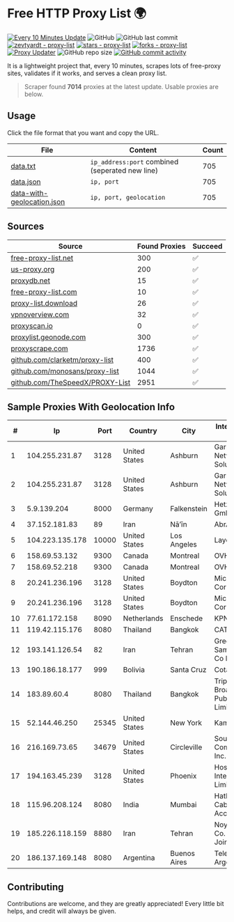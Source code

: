 
# Free HTTP Proxy List 🌍

[![Every 10 Minutes Update](https://github.com/mertguvencli/http-proxy-list/actions/workflows/main.yml/badge.svg?branch=main)](https://github.com/mertguvencli/http-proxy-list/actions/workflows/main.yml)
![GitHub](https://img.shields.io/github/license/mertguvencli/http-proxy-list)
![GitHub last commit](https://img.shields.io/github/last-commit/mertguvencli/http-proxy-list)
[![zevtyardt - proxy-list](https://img.shields.io/static/v1?label=zevtyardt&message=proxy-list&color=blue&logo=github)](https://github.com/zevtyardt/proxy-list "Go to GitHub repo")
[![stars - proxy-list](https://img.shields.io/github/stars/zevtyardt/proxy-list?style=social)](https://github.com/zevtyardt/proxy-list)
[![forks - proxy-list](https://img.shields.io/github/forks/zevtyardt/proxy-list?style=social)](https://github.com/zevtyardt/proxy-list)
[![Proxy Updater](https://github.com/zevtyardt/proxy-list/workflows/Proxy%20Updater/badge.svg)](https://github.com/zevtyardt/proxy-list/actions?query=workflow:"Proxy+Updater")
![GitHub repo size](https://img.shields.io/github/repo-size/zevtyardt/proxy-list)
[![GitHub commit activity](https://img.shields.io/github/commit-activity/m/zevtyardt/proxy-list?logo=commits)](https://github.com/zevtyardt/proxy-list/commits/main)

It is a lightweight project that, every 10 minutes, scrapes lots of free-proxy sites, validates if it works, and serves a clean proxy list.

> Scraper found **7014** proxies at the latest update. Usable proxies are below.

## Usage

Click the file format that you want and copy the URL.

|File|Content|Count|
|----|-------|-----|
|[data.txt](https://raw.githubusercontent.com/mertguvencli/http-proxy-list/main/proxy-list/data.txt)|`ip_address:port` combined (seperated new line)|705|
|[data.json](https://raw.githubusercontent.com/mertguvencli/http-proxy-list/main/proxy-list/data.json)|`ip, port`|705|
|[data-with-geolocation.json](https://raw.githubusercontent.com/mertguvencli/http-proxy-list/main/proxy-list/data-with-geolocation.json)|`ip, port, geolocation`|705|

## Sources

|Source|Found Proxies|Succeed|
|------|-------------|-------|
|[free-proxy-list.net](https://free-proxy-list.net)|300|✅|
|[us-proxy.org](https://www.us-proxy.org)|200|✅|
|[proxydb.net](http://proxydb.net)|15|✅|
|[free-proxy-list.com](https://free-proxy-list.com/?page=&port=&type%5B%5D=http&type%5B%5D=https&up_time=0&search=Search)|10|✅|
|[proxy-list.download](https://www.proxy-list.download/HTTP)|26|✅|
|[vpnoverview.com](https://vpnoverview.com/privacy/anonymous-browsing/free-proxy-servers)|32|✅|
|[proxyscan.io](https://www.proxyscan.io)|0|✅|
|[proxylist.geonode.com](https://proxylist.geonode.com/api/proxy-list?limit=300&page=1&sort_by=lastChecked&sort_type=desc&protocols=http,https)|300|✅|
|[proxyscrape.com](https://api.proxyscrape.com/v2/?request=displayproxies&protocol=http&timeout=10000&country=all&ssl=all&anonymity=all)|1736|✅|
|[github.com/clarketm/proxy-list](https://raw.githubusercontent.com/clarketm/proxy-list/master/proxy-list-raw.txt)|400|✅|
|[github.com/monosans/proxy-list](https://raw.githubusercontent.com/monosans/proxy-list/main/proxies/http.txt)|1044|✅|
|[github.com/TheSpeedX/PROXY-List](https://raw.githubusercontent.com/TheSpeedX/PROXY-List/master/http.txt)|2951|✅|


## Sample Proxies With Geolocation Info

|#|Ip|Port|Country|City|Internet Service Provider|
|-|--|----|-------|----|-------------------------|
|1|104.255.231.87|3128|United States|Ashburn|Garrison Network Solutions LLC|
|2|104.255.231.87|3128|United States|Ashburn|Garrison Network Solutions LLC|
|3|5.9.139.204|8000|Germany|Falkenstein|Hetzner Online GmbH|
|4|37.152.181.83|89|Iran|Nā’īn|AbrArvan|
|5|104.223.135.178|10000|United States|Los Angeles|LayerHost|
|6|158.69.53.132|9300|Canada|Montreal|OVH SAS|
|7|158.69.52.218|9300|Canada|Montreal|OVH SAS|
|8|20.241.236.196|3128|United States|Boydton|Microsoft Corporation|
|9|20.241.236.196|3128|United States|Boydton|Microsoft Corporation|
|10|77.61.172.158|8090|Netherlands|Enschede|KPN B.V.|
|11|119.42.115.176|8080|Thailand|Bangkok|CAT-BB|
|12|193.141.126.54|82|Iran|Tehran|Green Web Samaneh Novin Co Ltd|
|13|190.186.18.177|999|Bolivia|Santa Cruz|Cotas Ltda.|
|14|183.89.60.4|8080|Thailand|Bangkok|Triple T Broadband Public Company Limited|
|15|52.144.46.250|25345|United States|New York|Kamatera, Inc.|
|16|216.169.73.65|34679|United States|Circleville|South Central Communications, Inc.|
|17|194.163.45.239|3128|United States|Phoenix|Hostinger International Limited|
|18|115.96.208.124|8080|India|Mumbai|Hathway IP over Cable Internet Access|
|19|185.226.118.159|8880|Iran|Tehran|Noyan Abr Arvan Co. ( Private Joint Stock)|
|20|186.137.169.148|8080|Argentina|Buenos Aires|Telecom Argentina S.A|



## Contributing

Contributions are welcome, and they are greatly appreciated! Every
little bit helps, and credit will always be given.

